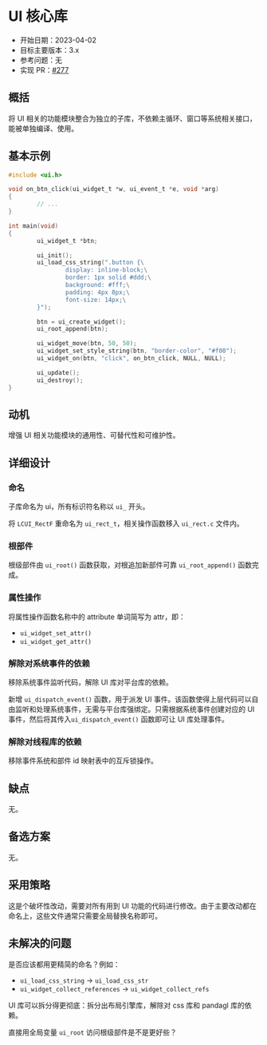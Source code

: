 # UI 核心库

- 开始日期：2023-04-02
- 目标主要版本：3.x
- 参考问题：无
- 实现 PR：[#277](https://github.com/lc-soft/LCUI/pull/277)

## 概括

将 UI 相关的功能模块整合为独立的子库，不依赖主循环、窗口等系统相关接口，能被单独编译、使用。

## 基本示例

```c
#include <ui.h>

void on_btn_click(ui_widget_t *w, ui_event_t *e, void *arg)
{
        // ...
}

int main(void)
{
        ui_widget_t *btn;

        ui_init();
        ui_load_css_string(".button {\
                display: inline-block;\
                border: 1px solid #ddd;\
                background: #fff;\
                padding: 4px 8px;\
                font-size: 14px;\
        }");

        btn = ui_create_widget();
        ui_root_append(btn);

        ui_widget_move(btn, 50, 50);
        ui_widget_set_style_string(btn, "border-color", "#f00");
        ui_widget_on(btn, "click", on_btn_click, NULL, NULL);

        ui_update();
        ui_destroy();
}
```

## 动机

增强 UI 相关功能模块的通用性、可替代性和可维护性。

## 详细设计

### 命名

子库命名为 ui，所有标识符名称以 `ui_` 开头。

将 `LCUI_RectF` 重命名为 `ui_rect_t`，相关操作函数移入 `ui_rect.c` 文件内。

### 根部件

根级部件由 `ui_root()` 函数获取，对根追加新部件可靠 `ui_root_append()` 函数完成。

### 属性操作

将属性操作函数名称中的 attribute 单词简写为 attr，即：

- `ui_widget_set_attr()`
- `ui_widget_get_attr()`

### 解除对系统事件的依赖

移除系统事件监听代码，解除 UI 库对平台库的依赖。

新增 `ui_dispatch_event()` 函数，用于派发 UI 事件。该函数使得上层代码可以自由监听和处理系统事件，无需与平台库强绑定。只需根据系统事件创建对应的 UI 事件，然后将其传入`ui_dispatch_event()` 函数即可让 UI 库处理事件。

### 解除对线程库的依赖

移除事件系统和部件 id 映射表中的互斥锁操作。

## 缺点

无。

## 备选方案

无。

## 采用策略

这是个破坏性改动，需要对所有用到 UI 功能的代码进行修改。由于主要改动都在命名上，这些文件通常只需要全局替换名称即可。

## 未解决的问题

是否应该都用更精简的命名？例如：

- `ui_load_css_string` -> `ui_load_css_str`
- `ui_widget_collect_references` -> `ui_widget_collect_refs`

UI 库可以拆分得更彻底：拆分出布局引擎库，解除对 css 库和 pandagl 库的依赖。

直接用全局变量 `ui_root` 访问根级部件是不是更好些？
